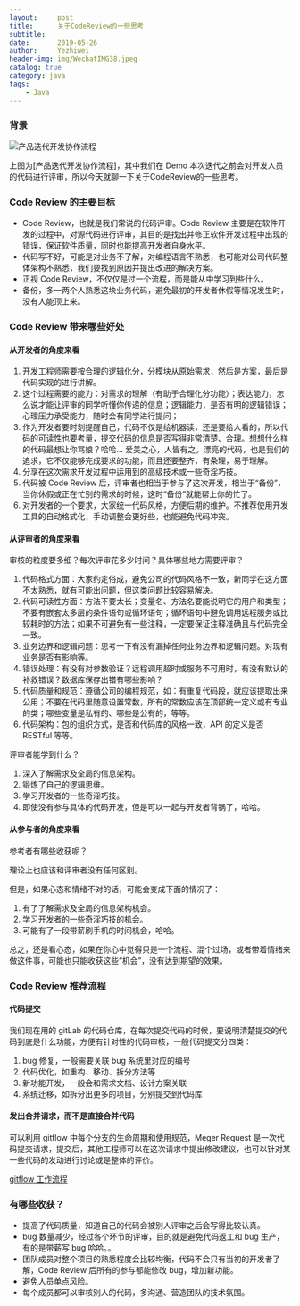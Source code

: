 ```yaml
---
layout:     post
title:      关于CodeReview的一些思考
subtitle:   
date:       2019-05-26
author:     Yezhiwei
header-img: img/WechatIMG38.jpeg
catalog: true
category: java
tags:
    - Java
---
```



### 背景

![产品迭代开发协作流程](https://ws2.sinaimg.cn/large/006tNc79ly1g3eurouhn6j30w40u0t9z.jpg)

上图为[产品迭代开发协作流程]，其中我们在 Demo 本次迭代之前会对开发人员的代码进行评审，所以今天就聊一下关于CodeReview的一些思考。

### Code Review 的主要目标

* Code Review，也就是我们常说的代码评审。Code Review 主要是在软件开发的过程中，对源代码进行评审，其目的是找出并修正软件开发过程中出现的错误，保证软件质量，同时也能提高开发者自身水平。
* 代码写不好，可能是对业务不了解，对编程语言不熟悉，也可能对公司代码整体架构不熟悉，我们要找到原因并提出改进的解决方案。
* 正视 Code Review，不仅仅是过一个流程，而是能从中学习到些什么。
* 备份，多一两个人熟悉这块业务代码，避免最初的开发者休假等情况发生时，没有人能顶上来。

### Code Review 带来哪些好处

#### 从开发者的角度来看

1. 开发工程师需要按合理的逻辑化分，分模块从原始需求，然后是方案，最后是代码实现的进行讲解。
2. 这个过程需要的能力：对需求的理解（有助于合理化分功能）；表达能力，怎么说才能让评审的同学听懂你传递的信息；逻辑能力，是否有明的逻辑错误；心理压力承受能力，随时会有同学进行提问；
3. 作为开发者要时刻提醒自己，代码不仅是给机器读，还是要给人看的，所以代码的可读性也要考量，提交代码的信息是否写得非常清楚、合理。想想什么样的代码最想让你骂娘？哈哈... 爱美之心，人皆有之。漂亮的代码，也是我们的追求，它不仅能够完成要求的功能，而且还要整齐，有条理，易于理解。
4. 分享在这次需求开发过程中运用到的高级技术或一些奇淫巧技。
5. 代码被 Code Review 后，评审者也相当于参与了这次开发，相当于“备份”，当你休假或正在忙别的需求的时候，这时“备份”就能帮上你的忙了。
6. 对开发者的一个要求，大家统一代码风格，方便后期的维护。不推荐使用开发工具的自动格式化，手动调整会更好些，也能避免代码冲突。

#### 从评审者的角度来看

审核的粒度要多细？每次评审花多少时间？具体哪些地方需要评审？

1. 代码格式方面：大家约定俗成，避免公司的代码风格不一致，新同学在这方面不太熟悉，就有可能出问题，但这类问题比较容易解决。
2. 代码可读性方面：方法不要太长；变量名、方法名要能说明它的用户和类型；不要有嵌套太多层的条件语句或循环语句；循环语句中避免调用远程服务或比较耗时的方法；如果不可避免有一些注释，一定要保证注释准确且与代码完全一致。
3. 业务边界和逻辑问题：思考一下有没有漏掉任何业务边界和逻辑问题。对现有业务是否有影响等。
4. 错误处理：有没有对参数验证？远程调用超时或服务不可用时，有没有默认的补救错误？数据库保存出错有哪些影响？
5. 代码质量和规范：遵循公司的编程规范，如：有重复代码段，就应该提取出来公用；不要在代码里随意设置常数，所有的常数应该在顶部统一定义或有专业的类；哪些变量是私有的、哪些是公有的，等等。
6. 代码架构：包的组织方式，是否和代码库的风格一致，API 的定义是否 RESTful 等等。

评审者能学到什么？

1. 深入了解需求及全局的信息架构。
2. 锻炼了自己的逻辑思维。
3. 学习开发者的一些奇淫巧技。
4. 即使没有参与具体的代码开发，但是可以一起与开发者背锅了，哈哈。

#### 从参与者的角度来看

参考者有哪些收获呢？

理论上也应该和评审者没有任何区别。

但是，如果心态和情绪不对的话，可能会变成下面的情况了：

1. 有了了解需求及全局的信息架构机会。
2. 学习开发者的一些奇淫巧技的机会。
3. 可能有了一段带薪刷手机的时间机会，哈哈。

总之，还是看心态，如果在你心中觉得只是一个流程、混个过场，或者带着情绪来做这件事，可能也只能收获这些“机会”，没有达到期望的效果。

### Code Review 推荐流程

#### 代码提交

我们现在用的 gitLab 的代码仓库，在每次提交代码的时候，要说明清楚提交的代码到底是什么功能，方便有针对性的代码审核，一般代码提交分四类：

1. bug 修复，一般需要关联 bug 系统里对应的编号
2. 代码优化，如重构、移动、拆分方法等
3. 新功能开发，一般会和需求文档、设计方案关联
4. 系统迁移，如拆分出更多的项目，分别提交到代码库

#### 发出合并请求，而不是直接合并代码

可以利用 gitflow 中每个分支的生命周期和使用规范，Meger Request 是一次代码提交请求，提交后，其他工程师可以在这次请求中提出修改建议，也可以针对某一些代码的发动进行讨论或是整体的评价。

[gitflow 工作流程](https://mp.weixin.qq.com/s/c7lUXOitaU0iKK3siZ-2AA)


###  有哪些收获？

* 提高了代码质量，知道自己的代码会被别人评审之后会写得比较认真。
* bug 数量减少，经过各个环节的评审，目的就是避免代码返工和 bug 生产，有的是带薪写 bug 哈哈。。
* 团队成员对整个项目的熟悉程度会比较均衡，代码不会只有当初的开发者了解，Code Review 后所有的参与都能修改 bug，增加新功能。
* 避免人员单点风险。
* 每个成员都可以审核别人的代码，多沟通、营造团队的技术氛围。
